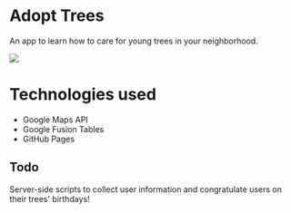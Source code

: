 # Adopt Trees

An app to learn how to care for young trees in your neighborhood.

<img src="https://raw.github.com/CityOfBoston/adopt-trees/gh-pages/screenshot.png"/>

# Technologies used

* Google Maps API
* Google Fusion Tables
* GitHub Pages

## Todo

Server-side scripts to collect user information and congratulate users on their trees' birthdays!